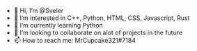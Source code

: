 - 👋 Hi, I’m @Sveler
- 👀 I’m interested in C++, Python, HTML, CSS, Javascript, Rust
- 🌱 I’m currently learning Python
- 💞️ I’m looking to collaborate on alot of projects in the future
- 📫 How to reach me: MrCupcake321#7184

<!---
Sveler/Sveler is a ✨ special ✨ repository because its `README.md` (this file) appears on your GitHub profile.
You can click the Preview link to take a look at your changes.
--->
